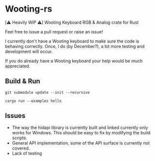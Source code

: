 # Wooting-rs

[⚠ Heavily WIP ⚠] Wooting Keyboard RGB & Analog crate for Rust

Feel free to issue a pull request or raise an issue!

I currently don't have a Wooting keyboard to make sure the code is behaving correctly. Once, I do (by December?), a lot more testing and development will occur.

If you do already have a Wooting keyboard your help would be much appreciated.

## Build & Run

```shell
git submodule update --init --recursive

cargo run --examples hello
```

## Issues

- The way the hidapi library is currently built and linked currently only works for Windows. This should be easy to fix by modifying the build scripts.
- General API implementation, some of the API surface is currently not covered.
- Lack of testing